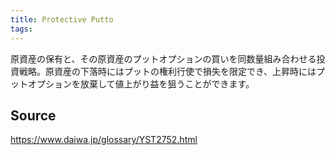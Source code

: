 ```yaml
---
title: Protective Putto
tags: 
---
```


原資産の保有と、その原資産のプットオプションの買いを同数量組み合わせる投資戦略。原資産の下落時にはプットの権利行使で損失を限定でき、上昇時にはプットオプションを放棄して値上がり益を狙うことができます。

## Source
https://www.daiwa.jp/glossary/YST2752.html